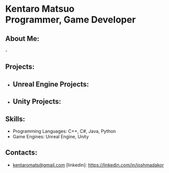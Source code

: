 <h1>Kentaro Matsuo <br/><a>Programmer</a>, <a>Game Developer</a></h1>

<h2>About Me:</h2>
- 

<h2>Projects:</h2>

- <b>Unreal Engine Projects:</b>
  - 
- <b>Unity Projects:</b>
  -

<h2>Skills:</h2>

- Programming Languages: C++, C#, Java, Python
- Game Engines: Unreal Engine, Unity

<h2> Contacts:</h2>

- kentaromats@gmail.com
[linkedin]: https://linkedin.com/in/joshmadakor
